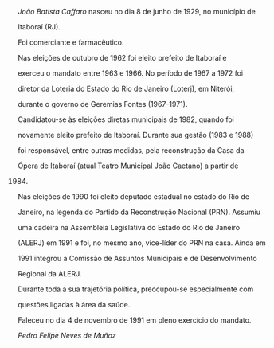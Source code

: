 

*João Batista Caffaro* nasceu no dia 8 de junho de 1929, no município de

Itaboraí (RJ).



Foi comerciante e farmacêutico.



Nas eleições de outubro de 1962 foi eleito prefeito de Itaboraí e

exerceu o mandato entre 1963 e 1966. No período de 1967 a 1972 foi

diretor da Loteria do Estado do Rio de Janeiro (Loterj), em Niterói,

durante o governo de Geremias Fontes (1967-1971).



Candidatou-se às eleições diretas municipais de 1982, quando foi

novamente eleito prefeito de Itaboraí. Durante sua gestão (1983 e 1988)

foi responsável, entre outras medidas, pela reconstrução da Casa da

Ópera de Itaboraí (atual Teatro Municipal João Caetano) a partir de

1984.



Nas eleições de 1990 foi eleito deputado estadual no estado do Rio de

Janeiro, na legenda do Partido da Reconstrução Nacional (PRN). Assumiu

uma cadeira na Assembleia Legislativa do Estado do Rio de Janeiro

(ALERJ) em 1991 e foi, no mesmo ano, vice-líder do PRN na casa. Ainda em

1991 integrou a Comissão de Assuntos Municipais e de Desenvolvimento

Regional da ALERJ.



Durante toda a sua trajetória política, preocupou-se especialmente com

questões ligadas à área da saúde.



Faleceu no dia 4 de novembro de 1991 em pleno exercício do mandato.



*Pedro Felipe Neves de Muñoz*



